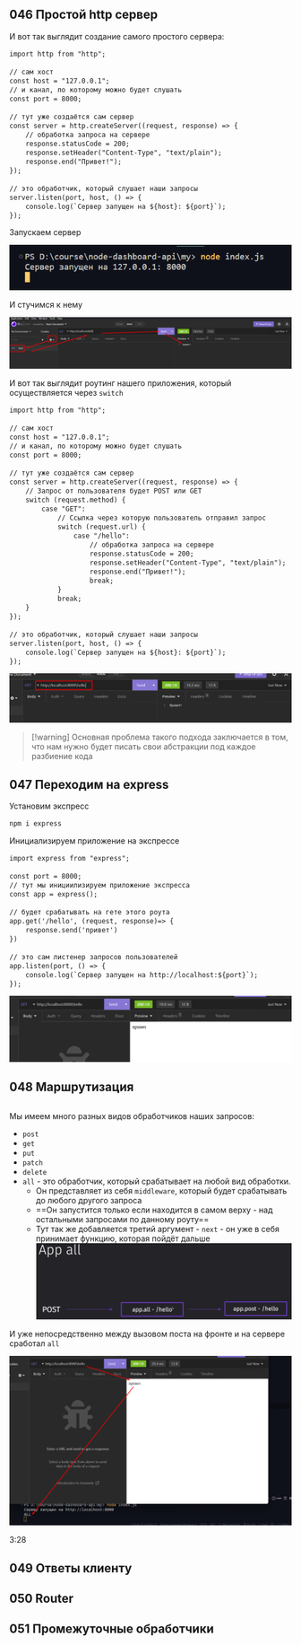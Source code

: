 ## 046 Простой http сервер

И вот так выглядит создание самого простого сервера:

```JS
import http from "http";

// сам хост
const host = "127.0.0.1";
// и канал, по которому можно будет слушать
const port = 8000;

// тут уже создаётся сам сервер
const server = http.createServer((request, response) => {
	// обработка запроса на сервере
	response.statusCode = 200;
	response.setHeader("Content-Type", "text/plain");
	response.end("Привет!");
});

// это обработчик, который слушает наши запросы
server.listen(port, host, () => {
	console.log(`Сервер запущен на ${host}: ${port}`);
});
```

Запускаем сервер

![](_png/Pasted%20image%2020221125194040.png)

И стучимся к нему

![](_png/Pasted%20image%2020221125194030.png)

И вот так выглядит роутинг нашего приложения, который осуществляется через `switch`

```JS
import http from "http";

// сам хост
const host = "127.0.0.1";
// и канал, по которому можно будет слушать
const port = 8000;

// тут уже создаётся сам сервер
const server = http.createServer((request, response) => {
	// Запрос от пользователя будет POST или GET
	switch (request.method) {
		case "GET":
			// Ссылка через которую пользователь отправил запрос
			switch (request.url) {
				case "/hello":
					// обработка запроса на сервере
					response.statusCode = 200;
					response.setHeader("Content-Type", "text/plain");
					response.end("Привет!");
					break;
			}
			break;
	}
});

// это обработчик, который слушает наши запросы
server.listen(port, host, () => {
	console.log(`Сервер запущен на ${host}: ${port}`);
});
```

![](_png/Pasted%20image%2020221125194657.png)

>[!warning] Основная проблема такого подхода заключается в том, что нам нужно будет писать свои абстракции под каждое разбиение кода

## 047 Переходим на express

Установим экспресс

```bash
npm i express
```

Инициализируем приложение на экспрессе

```JS
import express from "express";

const port = 8000;
// тут мы инициилизируем приложение экспресса
const app = express();

// будет срабатывать на гете этого роута
app.get('/hello', (request, response)=> {
	response.send('привет')
})

// это сам листенер запросов пользователей
app.listen(port, () => {
	console.log(`Сервер запущен на http://localhost:${port}`);
});
```

![](_png/Pasted%20image%2020221125200719.png)


## 048 Маршрутизация


```JS

```

Мы имеем много разных видов обработчиков наших запросов:
- `post`
- `get`
- `put`
- `patch`
- `delete`
- `all` - это обработчик, который срабатывает на любой вид обработки. 
	- Он представляет из себя `middleware`, который будет срабатывать до любого другого запроса
	- ==Он запустится только если находится в самом верху - над остальными запросами по данному роуту==
	- Тут так же добавляется третий аргумент - `next` - он уже в себя принимает функцию, которая пойдёт дальше
![](_png/Pasted%20image%2020221125202808.png)

И уже непосредственно между вызовом поста на фронте и на сервере сработал `all`

![](_png/Pasted%20image%2020221125203231.png)


3:28








## 049 Ответы клиенту






## 050 Router






## 051 Промежуточные обработчики








